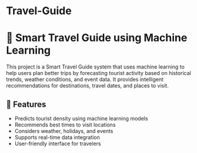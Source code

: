 # Travel-Guide
# 🧳 Smart Travel Guide using Machine Learning

This project is a Smart Travel Guide system that uses machine learning to help users plan better trips by forecasting tourist activity based on historical trends, weather conditions, and event data. It provides intelligent recommendations for destinations, travel dates, and places to visit.

## 🚀 Features

- Predicts tourist density using machine learning models
- Recommends best times to visit locations
- Considers weather, holidays, and events
- Supports real-time data integration
- User-friendly interface for travelers

